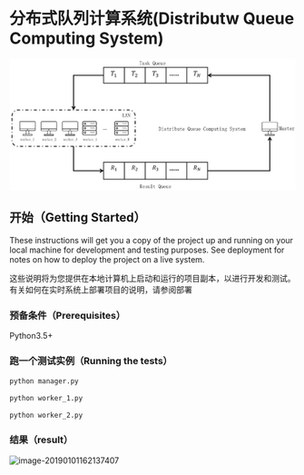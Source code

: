 # 分布式队列计算系统(Distributw Queue Computing System)



![image-20181228165107961](./1546330101777.jpg)



## 开始（Getting Started）

These instructions will get you a copy of the project up and running on your local machine for development and testing purposes. See deployment for notes on how to deploy the project on a live system.

这些说明将为您提供在本地计算机上启动和运行的项目副本，以进行开发和测试。 有关如何在实时系统上部署项目的说明，请参阅部署

### 预备条件（Prerequisites）

Python3.5+

### 跑一个测试实例（Running the tests）

```
python manager.py
```

```
python worker_1.py
```

```
python worker_2.py
```

### 结果（result）

![image-20190101162137407](./image-20190101162137407.jpg)